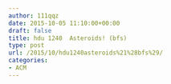 ```yaml
---
author: 111qqz
date: 2015-10-05 11:10:00+00:00
draft: false
title: hdu 1240  Asteroids! (bfs)
type: post
url: /2015/10/hdu1240asteroids%21%28bfs%29/
categories:
- ACM
---
```


